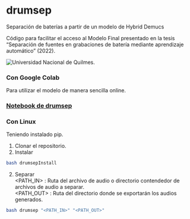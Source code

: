 # drumsep
Separación de baterías a partir de un modelo de Hybrid Demucs <br />

Código para facilitar el acceso al Modelo Final presentado en la tesis “Separación de fuentes  en grabaciones de batería mediante aprendizaje automático” (2022).
<p align="left">
<img src="https://euda.unq.edu.ar/wp-content/uploads/2021/05/logos-UNQ-265x65-1.png" alt="Universidad Nacional de Quilmes.">
</p>

### Con Google Colab
Para utilizar el modelo de manera sencilla online. <br />
### [Notebook de drumsep](https://colab.research.google.com/drive/14uxUczAYP9EUZLZmA_uWv5I_mDU7iqJS?usp=sharing)

### Con Linux
Teniendo instalado pip. <br />
  1. Clonar el repositorio.
  2. Instalar
```bash
bash drumsepInstall
```
  2. Separar <br />
  <PATH_IN> : Ruta del archivo de audio o directorio contendedor de archivos de audio a separar. <br />
  <PATH_OUT> : Ruta del directorio donde se exportarán los audios generados. <br />
```bash
bash drumsep "<PATH_IN>" "<PATH_OUT>"
```

